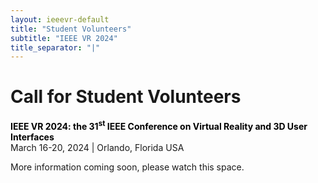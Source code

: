 ```yaml
---
layout: ieeevr-default
title: "Student Volunteers"
subtitle: "IEEE VR 2024"
title_separator: "|"
---
```

<script type="text/javascript">
    $(document).ready(function(){
		var email = ""; 
		var domain = "ieeevr.org"; 

	    email = "studentvolunteers2024"; 		
		$(".studentvolunteers").html("<span class='text-nowrap'><a href=javascript:location='" + "mail" + "to:" + email + "@" + domain + "'><i class='fas fa-fw fa-envelope-square emailIcon' style=''></i><i class='emailText'>" + email + "@" + domain + "</a></i></span>");            
	});
</script>

<div>
    <h1 id="cfp-journal"> Call for Student Volunteers<div class="floatRight"><span class="studentvolunteers"></span></div></h1>
    <p>
        <strong style="color: black">IEEE VR 2024: the 31<sup>st</sup> IEEE Conference on Virtual Reality and 3D User Interfaces</strong><br />
            March 16-20, 2024 | Orlando, Florida USA
    </p>
    <p>
        More information coming soon, please watch this space.
    </p>
    </div>
<script> /***
    <div>
    <h2 id="important-dates"> Important Dates </h2>
    <ul>
        <li><b>January 1, 2024:</b> Open student volunteer applications</li>
        <li><b>February 3, 2024:</b> Close student volunteer applications</li>
        <li><b>February 20, 2024:</b> Student volunteer notification of acceptance</li>
    </ul>
    
    <p>
        Dedicated and enthusiastic student volunteers (SVs) are crucial for the organization of a successful conference. Serving as a student volunteer is also a great chance to meet and interact with scientists from the field of Virtual Reality.
    </p>
    <p>
        We look forward to receiving your application for IEEE VR 2024!
    </p>

    <h2 id="benefits"> Benefits </h2>
    <p>
        Besides the stimulating experience, SVs will receive an excellent package of benefits that includes: free registration*, 1 year IEEE Student membership, and an exclusive organizing team shirt. * If you are an author, make sure to have one of your co-authors register and pay a full fee according to your publication.
    </p>

    <h2 id="expectations"> Expectations</h2>
    <p>
        This year, IEEE VR will take place as a <strong>hybrid conference</strong>. You can choose to work online or on-site in Shanghai. You must be willing to work about <strong>15 to 20 hours</strong> during the conference. Furthermore, you must be available for SV orientation before the conference begins. Your SV duties will include: working the registration desk on-site, helping with the setup of the virtual or physical environment, providing assistance to speakers and attendees virtually and physically, and more. If you cannot commit yourself to this time frame and this amount of work, then please do not take away a slot from another willing student.
    </p>

    <h2 id="eligibility"> Eligibility</h2>
    <p>
        All full-time undergraduate and graduate students interested in Virtual Reality are eligible. We will consider video conferencing experience, geographic distance from the conference, as well as diversity in the area of research.
    </p>
    
    <h2 id="application">Application</h2>
    <p>
        Application will be done through this form: <a href="https://forms.gle/tXNGjzPQ7davXCHx7"> https://forms.gle/tXNGjzPQ7davXCHx7 </a>
    </p>

    <h2 id="contacts">Contacts <div class="floatRight"><span class="studentvolunteers"></span></div></h2>
    <p>
        For more information, please contact the Student Volunteer Chairs: 
    </p>
    <ul>
        <li>Wei Hong Lo - University of Otago, New Zealand </li>
        <li>Xiaoxu Meng  -  Tencent, USA</li>
        <li>Prasanth Sasikuma  - University of Auckland, New Zealand</li>
        <li>Xuanhui Yang  - Shanghai Jiao Tong University, China</li>
    </ul> 
</div> 
***/</script>

